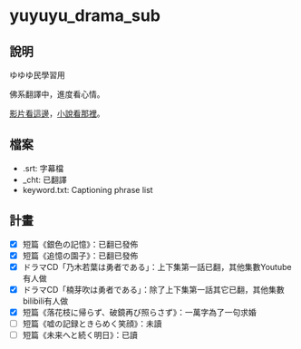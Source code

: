 # yuyuyu_drama_sub

## 說明

ゆゆゆ民學習用

佛系翻譯中，進度看心情。

[影片看這邊](https://www.youtube.com/@RocketScientist01)，[小說看那裡](https://medium.com/@waltonwing)。

## 檔案

* .srt: 字幕檔
* _cht: 已翻譯
* keyword.txt: Captioning phrase list

## 計畫

- [x] 短篇《銀色の記憶》：已翻已發佈
- [x] 短篇《追憶の園子》：已翻已發佈
- [x] ドラマCD「乃木若葉は勇者である」：上下集第一話已翻，其他集數Youtube有人做
- [x] ドラマCD「楠芽吹は勇者である」：除了上下集第一話其它已翻，其他集數bilibili有人做
- [x] 短篇《落花枝に帰らず、破鏡再び照らさず》：一萬字為了一句求婚
- [ ] 短篇《嘘の記録ときらめく笑顔》：未讀
- [ ] 短篇《未来へと続く明日》：已讀
